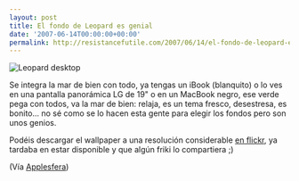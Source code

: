 ```yaml
---
layout: post
title: El fondo de Leopard es genial
date: '2007-06-14T00:00:00+00:00'
permalink: http://resistancefutile.com/2007/06/14/el-fondo-de-leopard-es-genial/
---
```

<img class="centro_borde" src='http://resistancefutile.com/wp-content/desktop_leo.png' alt='Leopard desktop' />

Se integra la mar de bien con todo, ya tengas un iBook (blanquito) o lo ves en una pantalla panorámica LG de 19" o en un MacBook negro, ese verde pega con todos, va la mar de bien: relaja, es un tema fresco, desestresa, es bonito... no sé como se lo hacen esta gente para elegir los fondos pero son unos genios.

Podéis descargar el wallpaper a una resolución considerable <a href="http://www.flickr.com/photo_zoom.gne?id=544155098&size=o">en flickr</a>, ya tardaba en estar disponible y que algún friki lo compartiera ;)

(Vía <a href="http://www.applesfera.com/2007/06/14-el-fondo-de-escritorio-de-mac-os-x-leopard">Applesfera</a>)
